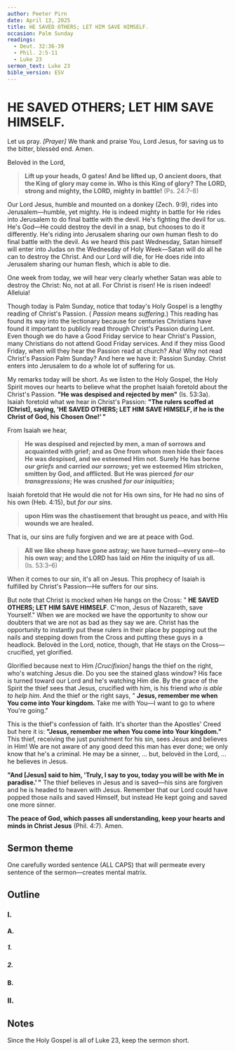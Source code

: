 ```yaml
---
author: Peeter Pirn
date: April 13, 2025
title: HE SAVED OTHERS; LET HIM SAVE HIMSELF.
occasion: Palm Sunday
readings:
  - Deut. 32:36-39
  - Phil. 2:5-11
  - Luke 23
sermon_text: Luke 23
bible_version: ESV
---
```


# HE SAVED OTHERS; LET HIM SAVE HIMSELF.

Let us pray. *\[Prayer]* We thank and praise You, Lord Jesus, for saving us to the bitter, blessèd end. Amen.

Belovèd in the Lord,
> **Lift up your heads, O gates! And be lifted up, O ancient doors, that the King of glory may come in. Who is this King of glory? The LORD, strong and mighty, the LORD, mighty in battle!**  (Ps. 24:7–8)

Our Lord Jesus, humble and mounted on a donkey (Zech. 9:9), rides into Jerusalem—humble, yet mighty. He is indeed mighty in battle for He rides into Jerusalem to do final battle with the devil. He's fighting the devil for us. He's God—He could destroy the devil in a snap, but chooses to do it differently. He's riding into Jerusalem sharing our own human flesh to do final battle with the devil. As we heard this past Wednesday, Satan himself will enter into Judas on the Wednesday of Holy Week—Satan will do all he can to destroy the Christ. And our Lord will die, for He does ride into Jerusalem sharing our human flesh, which is able to die.

One week from today, we will hear very clearly whether Satan was able to destroy the Christ: No, not at all. For Christ is risen! He is risen indeed! Alleluia!

Though today is Palm Sunday, notice that today's Holy Gospel is a lengthy reading of Christ's Passion. ( *Passion* means *suffering*.) This reading has found its way into the lectionary because for centuries Christians have found it important to publicly read through Christ's Passion during Lent. Even though we do have a Good Friday service to hear Christ's Passion, many Christians do not attend Good Friday services. And if they miss Good Friday, when will they hear the Passion read at church? Aha! Why not read Christ's Passion Palm Sunday? And here we have it: Passion Sunday. Christ enters into Jerusalem to do a whole lot of suffering for us.

My remarks today will be short. As we listen to the Holy Gospel, the Holy Spirit moves our hearts to believe what the prophet Isaiah foretold about the Christ's Passion. **"He was despised and rejected by men"**  (Is. 53:3a). Isaiah foretold what we hear in Christ's Passion: **"The rulers scoffed at \[Christ], saying, 'HE SAVED OTHERS; LET HIM SAVE HIMSELF, if he is the Christ of God, his Chosen One!' "**

From Isaiah we hear,
> **He was despised and rejected by men, a man of sorrows and acquainted with grief; and as One from whom men hide their faces He was despised, and we esteemed Him not. Surely He has borne** ***our griefs*** **and carried** ***our sorrows*; yet we esteemed Him stricken, smitten by God, and afflicted. But He was pierced** ***for our transgressions*; He was crushed** ***for our iniquities*;**

Isaiah foretold that He would die not for His own sins, for He had no sins of his own (Heb. 4:15), but *for our sins*.
> **upon Him was the chastisement that brought us peace, and with His wounds we are healed.**

That is, our sins are fully forgiven and we are at peace with God.
> **All we like sheep have gone astray; we have turned—every one—to his own way; and the LORD has laid** ***on Him*** **the iniquity of us all.**  (Is. 53:3–6)

When it comes to our sin, it's all on Jesus. This prophecy of Isaiah is fulfilled by Christ's Passion—He suffers for our sins.

But note that Christ is mocked when He hangs on the Cross: " **HE SAVED OTHERS; LET HIM SAVE HIMSELF**. C'mon, Jesus of Nazareth, save Yourself." When we are mocked we have the opportunity to show our doubters that we are not as bad as they say we are. Christ has the opportunity to instantly put these rulers in their place by popping out the nails and stepping down from the Cross and putting these guys in a headlock. Belovèd in the Lord, notice, though, that He stays on the Cross—crucified, yet glorified.

Glorified because next to Him *\[Crucifixion]*  hangs the thief on the right, who's watching Jesus die. Do you see the stained glass window? His face is turned toward our Lord and he's watching Him die. By the grace of the Spirit the thief sees that Jesus, crucified with him, is his friend *who is able to help him*. And the thief or the right says, " **Jesus, remember me when You come into Your kingdom.**  Take me with You—I want to go to where You're going."

This is the thief's confession of faith. It's shorter than the Apostles' Creed but here it is: **"Jesus, remember me when You come into Your kingdom."**  This thief, receiving the just punishment for his sin, sees Jesus and believes in Him! We are not aware of any good deed this man has ever done; we only know that he's a criminal. He may be a sinner, … but, belovèd in the Lord, … he believes in Jesus.

**"And \[Jesus] said to him, 'Truly, I say to you, today you will be with Me in paradise.' "**  The thief believes in Jesus and is saved—his sins are forgiven and he is headed to heaven with Jesus. Remember that our Lord could have popped those nails and saved Himself, but instead He kept going and saved one more sinner.

**The peace of God, which passes all understanding, keep your hearts and minds in Christ Jesus** (Phil. 4:7). Amen.

## Sermon theme
One carefully worded sentence (ALL CAPS) that will permeate every sentence of the sermon—creates mental matrix.
## Outline
### I.
#### A.
##### 1.
##### 2.
#### B.
### II.
## Notes
Since the Holy Gospel is all of Luke 23, keep the sermon short.